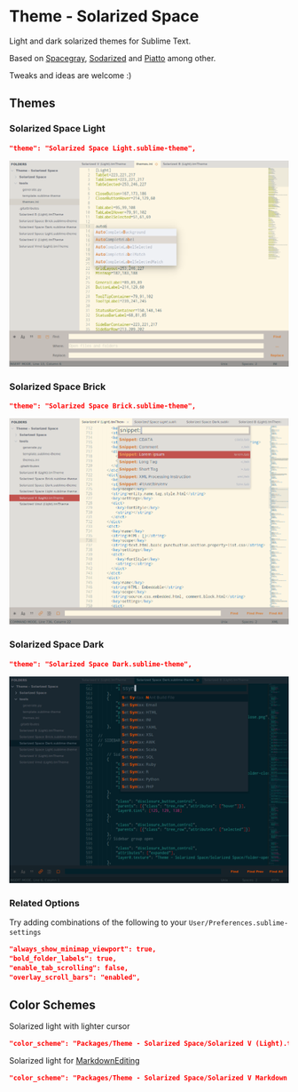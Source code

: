 Theme - Solarized Space
=======================

Light and dark solarized themes for Sublime Text.

Based on [Spacegray](https://kkga.github.io/spacegray/),
[Sodarized](https://github.com/jrolfs/sodarized) and
[Piatto](https://github.com/samuelrafo/piatto) among other.

Tweaks and ideas are welcome :)

Themes
------

### Solarized Space Light

```json
"theme": "Solarized Space Light.sublime-theme",
```

![image](images/light.png)

### Solarized Space Brick

```json
"theme": "Solarized Space Brick.sublime-theme",
```

![image](images/brick.png)

### Solarized Space Dark

```json
"theme": "Solarized Space Dark.sublime-theme",
```

![image](images/dark.png)

### Related Options

Try adding combinations of the following to your
`User/Preferences.sublime-settings`

```json
"always_show_minimap_viewport": true,
"bold_folder_labels": true,
"enable_tab_scrolling": false,
"overlay_scroll_bars": "enabled",
```

Color Schemes
-------------

Solarized light with lighter cursor

```json
"color_scheme": "Packages/Theme - Solarized Space/Solarized V (Light).tmTheme",
```

Solarized light for [MarkdownEditing](https://github.com/SublimeText-Markdown/MarkdownEditing)

```json
"color_scheme": "Packages/Theme - Solarized Space/Solarized V Markdown (Light).tmTheme",
```
